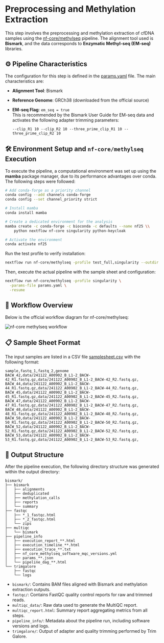 # Preprocessing and Methylation Extraction

This step involves the preprocessing and methylation extraction of cfDNA samples using the [nf-core/methylseq](https://github.com/nf-core/methylseq) pipeline. The alignment tool used is **Bismark**, and the data corresponds to **Enzymatic Methyl-seq (EM-seq)** libraries.

## ⚙️ Pipeline Characteristics

The configuration for this step is defined in the [params.yaml](./params.yaml) file. The main characteristics are:

- **Alignment Tool**: Bismark
- **Reference Genome**: GRCh38 (downloaded from the official source)
- **EM-seq Flag**: `em_seq = true`  
  This is recommended by the Bismark User Guide for EM-seq data and activates the following adapter trimming parameters:

  ```
  --clip_R1 10 --clip_R2 10 --three_prime_clip_R1 10 --three_prime_clip_R2 10
  ```

## 🛠️ Environment Setup and `nf-core/methylseq` Execution

To execute the pipeline, a computational environment was set up using the **mamba** package manager, due to its performance advantages over conda. The following steps were followed:

```bash
# Add conda-forge as a priority channel
conda config --add channels conda-forge
conda config --set channel_priority strict

# Install mamba
conda install mamba

# Create a dedicated environment for the analysis
mamba create -c conda-forge -c bioconda -c defaults --name nf25 \\
    python nextflow nf-core singularity python-keycloak

# Activate the environment
conda activate nf25
```

Run the test profile to verify installation:

```bash
nextflow run nf-core/methylseq -profile test_full,singularity --outdir testing -resume
```

Then, execute the actual pipeline with the sample sheet and configuration:

```bash
nextflow run nf-core/methylseq -profile singularity \
  -params-file params.yaml \
  -resume
```

## 🔁 Workflow Overview
Below is the official workflow diagram for nf-core/methylseq:

![nf-core methylseq workflow](https://github.com/nf-core/methylseq/blob/3.0.0/docs/images/3.0.0_metromap.png?raw=true)

## 📋 Sample Sheet Format

The input samples are listed in a CSV file [samplesheet.csv](./samplesheet.csv) with the following format:

```
sample,fastq_1,fastq_2,genome
BACW_42,data/241122_A00902_B_L1-2_BACW-42_R1.fastq.gz,data/241122_A00902_B_L1-2_BACW-42_R2.fastq.gz,
BACW_44,data/241122_A00902_B_L1-2_BACW-44_R1.fastq.gz,data/241122_A00902_B_L1-2_BACW-44_R2.fastq.gz,
BACW_45,data/241122_A00902_B_L1-2_BACW-45_R1.fastq.gz,data/241122_A00902_B_L1-2_BACW-45_R2.fastq.gz,
BACW_47,data/241122_A00902_B_L1-2_BACW-47_R1.fastq.gz,data/241122_A00902_B_L1-2_BACW-47_R2.fastq.gz,
BACW_48,data/241122_A00902_B_L1-2_BACW-48_R1.fastq.gz,data/241122_A00902_B_L1-2_BACW-48_R2.fastq.gz,
BACW_50,data/241122_A00902_B_L1-2_BACW-50_R1.fastq.gz,data/241122_A00902_B_L1-2_BACW-50_R2.fastq.gz,
BACW_52,data/241122_A00902_B_L1-2_BACW-52_R1.fastq.gz,data/241122_A00902_B_L1-2_BACW-52_R2.fastq.gz,
BACW_53,data/241122_A00902_B_L1-2_BACW-53_R1.fastq.gz,data/241122_A00902_B_L1-2_BACW-53_R2.fastq.gz,
```
## 📂 Output Structure

After the pipeline execution, the following directory structure was generated within the output directory:

```
bismark/
├── bismark
│   ├── alignments
│   ├── deduplicated
│   ├── methylation_calls
│   ├── reports
│   └── summary
├── fastqc
│   ├── *_1_fastqc.html
│   ├── *_2_fastqc.html
│   └── zips
├── multiqc
│   └── bismark
├── pipeline_info
│   ├── execution_report_**.html
│   ├── execution_timeline_**.html
│   ├── execution_trace_**.txt
│   ├── nf_core_methylseq_software_mqc_versions.yml
│   ├── params_**.json
│   └── pipeline_dag_**.html
└── trimgalore
    ├── fastqc
    └── logs
```

- `bismark/`: Contains BAM files aligned with Bismark and methylation extraction outputs.
- `fastqc/`: Contains FastQC quality control reports for raw and trimmed reads.
- `multiqc_data/`: Raw data used to generate the MultiQC report.
- `multiqc_report.html`: Summary report aggregating metrics from all steps.
- `pipeline_info/`: Metadata about the pipeline run, including software versions and logs.
- `trimgalore/`: Output of adapter and quality trimming performed by Trim Galore.